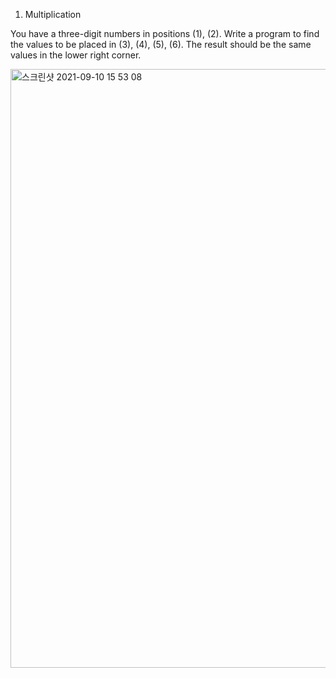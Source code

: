 1. Multiplication

You have a three-digit numbers in positions (1), (2).
Write a program to find the values to be placed in (3), (4), (5), (6).
The result should be the same values in the lower right corner.

<img width="958" alt="스크린샷 2021-09-10 15 53 08" src="https://user-images.githubusercontent.com/80348069/132866484-b76e5424-0f1b-434d-bb18-2dffe1231092.png">

